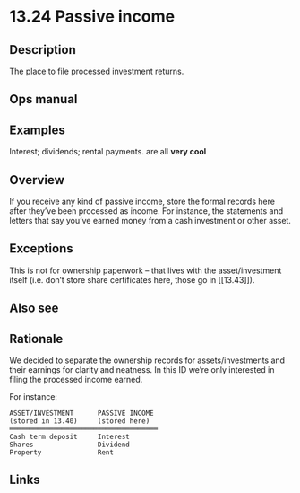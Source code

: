 # 13.24 Passive income

## Description

The place to file processed investment returns.

## Ops manual

## Examples

Interest; dividends; rental payments. are all **very cool**

## Overview

If you receive any kind of passive income, store the formal records here after they’ve been processed as income. For instance, the statements and letters that say you’ve earned money from a cash investment or other asset.

## Exceptions

This is not for ownership paperwork – that lives with the asset/investment itself (i.e. don’t store share certificates here, those go in [[13.43]]).

## Also see

## Rationale

We decided to separate the ownership records for assets/investments and their earnings for clarity and neatness. In this ID we’re only interested in filing the processed income earned.

For instance:

```
ASSET/INVESTMENT      PASSIVE INCOME
(stored in 13.40)     (stored here)
═════════════════════════════════════
Cash term deposit     Interest
Shares                Dividend
Property              Rent
```

## Links
